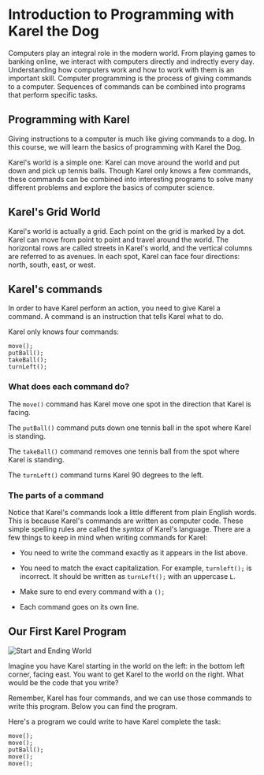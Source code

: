 # Introduction to Programming with Karel the Dog

Computers play an integral role in the modern world. From playing games to banking online, we interact with computers directly and indrectly every day. Understanding how computers work and how to work with them is an important skill. Computer programming is the process of giving commands to a computer. Sequences of commands can be combined into programs that perform specific tasks.

## Programming with Karel

Giving instructions to a computer is much like giving commands to a dog. In this course, we will learn the basics of programming with Karel the Dog.

Karel's world is a simple one: Karel can move around the world and put down and pick up tennis balls. Though Karel only knows a few commands, these commands can be combined into interesting programs to solve many different problems and explore the basics of computer science.


## Karel's Grid World

Karel's world is actually a grid. Each point on the grid is marked by a dot. Karel can move from point to point and travel around the world. The horizontal rows are called streets in Karel's world, and the vertical columns are referred to as avenues. In each spot, Karel can face four directions: north, south, east, or west.

## Karel's commands

In order to have Karel perform an action, you need to give Karel a command. A command is an instruction that tells Karel what to do.

Karel only knows four commands:

    move();
    putBall();
    takeBall();
    turnLeft();

### What does each command do?

The `move()` command has Karel move one spot in the direction that Karel is facing.

The `putBall()` command puts down one tennis ball in the spot where Karel is standing.

The `takeBall()` command removes one tennis ball from the spot where Karel is standing.

The `turnLeft()` command turns Karel 90 degrees to the left.

### The parts of a command

Notice that Karel's commands look a little different from plain English words. This is because Karel's commands are written as computer code. These simple spelling rules are called the *syntax* of Karel's language. There are a few things to keep in mind when writing commands for Karel:

* You need to write the command exactly as it appears in the list above.  

* You need to match the exact capitalization. For example, `turnleft();` is incorrect. It should be written as `turnLeft();` with an uppercase `L`.

* Make sure to end every command with a `();`

* Each command goes on its own line.

## Our First Karel Program

![Start and Ending World](https://www.evernote.com/shard/s4/sh/ecab1bdc-c74d-4394-b92c-11790f95a86f/c3b1398ee6eb5154c4a9601e3c03ec50/deep/0/Introduction-to-Programming-With-Karel---CodeHS.png)

Imagine you have Karel starting in the world on the left: in the bottom left corner, facing east. You want to get Karel to the world on the right. What would be the code that you write?

Remember, Karel has four commands, and we can use those commands to write this program. Below you can find the program.

Here's a program we could write to have Karel complete the task:

```
move();
move();
putBall();
move();
move();
```
